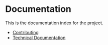 # Documentation

This is the documentation index for the project.

- [Contributing](../CONTRIBUTING.md)
- [Technical Documentation](./technical/README.md)
